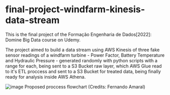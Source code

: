 # final-project-windfarm-kinesis-data-stream

This is the final project of the Formação Engenharia de Dados[2022]: Domine Big Data course on Udemy.

The project aimed to build a data stream using AWS Kinesis of three fake sensor readings of a windfarm turbine - Power Factor, Battery Temperature and Hydraulic Pressure - generated randomly with python scripts with a range for each, being sent to a S3 Bucket raw layer, which AWS Glue read to it's ETL proccess and sent to a S3 Bucket for treated data, being finally ready for analysis inside AWS Athena.

![image](https://user-images.githubusercontent.com/103280317/207868753-57697906-b92a-4a3f-83c9-afa8832931b2.png)
Proposed proccess flowchart (Credits: Fernando Amaral)
